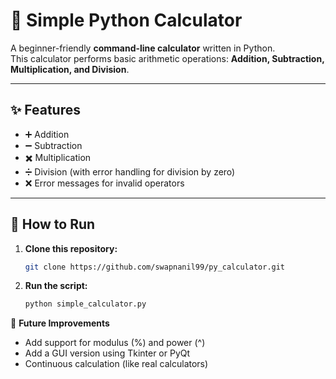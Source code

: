 # 🧮 Simple Python Calculator

A beginner-friendly **command-line calculator** written in Python.  
This calculator performs basic arithmetic operations: **Addition, Subtraction, Multiplication, and Division**.

---

## ✨ Features
- ➕ Addition  
- ➖ Subtraction  
- ✖️ Multiplication  
- ➗ Division (with error handling for division by zero)  
- ❌ Error messages for invalid operators  

---

## 🚀 How to Run

1. **Clone this repository:**
   ```bash
   git clone https://github.com/swapnanil99/py_calculator.git
   ```
2. **Run the script:**
   ```bash
   python simple_calculator.py

📌 **Future Improvements**
- Add support for modulus (%) and power (^)
- Add a GUI version using Tkinter or PyQt
- Continuous calculation (like real calculators)
